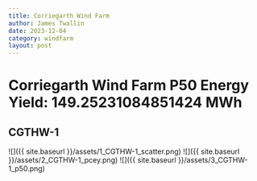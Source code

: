 ```yaml
---
title: Corriegarth Wind Farm
author: James Twallin
date: 2023-12-04
category: windfarm
layout: post
---
```

# Corriegarth Wind Farm P50 Energy Yield: 149.25231084851424 MWh

CGTHW-1
-------------
![]({{ site.baseurl }}/assets/1_CGTHW-1_scatter.png)
![]({{ site.baseurl }}/assets/2_CGTHW-1_pcey.png)
![]({{ site.baseurl }}/assets/3_CGTHW-1_p50.png)

